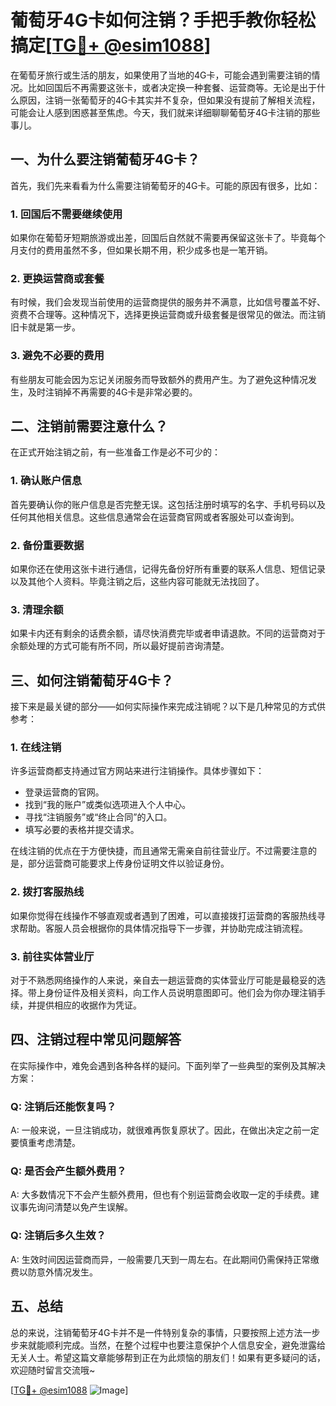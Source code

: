 # 葡萄牙4G卡如何注销？手把手教你轻松搞定[[TG💪+ @esim1088](https://t.me/s/esim1088)]

在葡萄牙旅行或生活的朋友，如果使用了当地的4G卡，可能会遇到需要注销的情况。比如回国后不再需要这张卡，或者决定换一种套餐、运营商等。无论是出于什么原因，注销一张葡萄牙的4G卡其实并不复杂，但如果没有提前了解相关流程，可能会让人感到困惑甚至焦虑。今天，我们就来详细聊聊葡萄牙4G卡注销的那些事儿。

## 一、为什么要注销葡萄牙4G卡？

首先，我们先来看看为什么需要注销葡萄牙的4G卡。可能的原因有很多，比如：

### 1. 回国后不需要继续使用

如果你在葡萄牙短期旅游或出差，回国后自然就不需要再保留这张卡了。毕竟每个月支付的费用虽然不多，但如果长期不用，积少成多也是一笔开销。

### 2. 更换运营商或套餐

有时候，我们会发现当前使用的运营商提供的服务并不满意，比如信号覆盖不好、资费不合理等。这种情况下，选择更换运营商或升级套餐是很常见的做法。而注销旧卡就是第一步。

### 3. 避免不必要的费用

有些朋友可能会因为忘记关闭服务而导致额外的费用产生。为了避免这种情况发生，及时注销掉不再需要的4G卡是非常必要的。

## 二、注销前需要注意什么？

在正式开始注销之前，有一些准备工作是必不可少的：

### 1. 确认账户信息

首先要确认你的账户信息是否完整无误。这包括注册时填写的名字、手机号码以及任何其他相关信息。这些信息通常会在运营商官网或者客服处可以查询到。

### 2. 备份重要数据

如果你还在使用这张卡进行通信，记得先备份好所有重要的联系人信息、短信记录以及其他个人资料。毕竟注销之后，这些内容可能就无法找回了。

### 3. 清理余额

如果卡内还有剩余的话费余额，请尽快消费完毕或者申请退款。不同的运营商对于余额处理的方式可能有所不同，所以最好提前咨询清楚。

## 三、如何注销葡萄牙4G卡？

接下来是最关键的部分——如何实际操作来完成注销呢？以下是几种常见的方式供参考：

### 1. 在线注销

许多运营商都支持通过官方网站来进行注销操作。具体步骤如下：
- 登录运营商的官网。
- 找到“我的账户”或类似选项进入个人中心。
- 寻找“注销服务”或“终止合同”的入口。
- 填写必要的表格并提交请求。

在线注销的优点在于方便快捷，而且通常无需亲自前往营业厅。不过需要注意的是，部分运营商可能要求上传身份证明文件以验证身份。

### 2. 拨打客服热线

如果你觉得在线操作不够直观或者遇到了困难，可以直接拨打运营商的客服热线寻求帮助。客服人员会根据你的具体情况指导下一步骤，并协助完成注销流程。

### 3. 前往实体营业厅

对于不熟悉网络操作的人来说，亲自去一趟运营商的实体营业厅可能是最稳妥的选择。带上身份证件及相关资料，向工作人员说明意图即可。他们会为你办理注销手续，并提供相应的收据作为凭证。

## 四、注销过程中常见问题解答

在实际操作中，难免会遇到各种各样的疑问。下面列举了一些典型的案例及其解决方案：

### Q: 注销后还能恢复吗？
A: 一般来说，一旦注销成功，就很难再恢复原状了。因此，在做出决定之前一定要慎重考虑清楚。

### Q: 是否会产生额外费用？
A: 大多数情况下不会产生额外费用，但也有个别运营商会收取一定的手续费。建议事先询问清楚以免产生误解。

### Q: 注销后多久生效？
A: 生效时间因运营商而异，一般需要几天到一周左右。在此期间仍需保持正常缴费以防意外情况发生。

## 五、总结

总的来说，注销葡萄牙4G卡并不是一件特别复杂的事情，只要按照上述方法一步步来就能顺利完成。当然，在整个过程中也要注意保护个人信息安全，避免泄露给无关人士。希望这篇文章能够帮到正在为此烦恼的朋友们！如果有更多疑问的话，欢迎随时留言交流哦~

[[TG💪+ @esim1088](https://t.me/s/esim1088) ![Image](https://i.postimg.cc/4NQfJmqS/Snipaste-2025-05-13-00-14-12.png)]